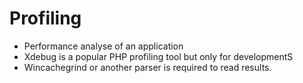 # Profiling

- Performance analyse of an application
- Xdebug is a popular PHP profiling tool but only for developmentS
- Wincachegrind  or another parser is required to read results.